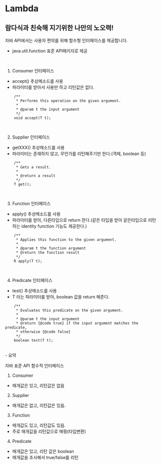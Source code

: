 # Lambda
람다식과 친숙해 지기위한 나만의 노오력!
-
자바 API에서는 사용자 편의를 위해 함수형 인터페이스를 제공합니다.
- java.util.function 표준 API패키지로 제공

<br>


1. Consumer 인터페이스
- accept() 추상메소드를 사용
- 파라미터를 받아서 사용만 하고 리턴값은 없다.
~~~
    /**
     * Performs this operation on the given argument.
     *
     * @param t the input argument
     */
    void accept(T t);
~~~

<br>

2. Supplier 인터페이스
- getXXX() 추상메소드를 사용
- 파라미터는 존재하지 않고, 무언가를 리턴해주기만 한다.(객체, boolean 등)
~~~
    /**
     * Gets a result.
     *
     * @return a result
     */
    T get();
~~~

<br>

3. Function 인터페이스
- apply() 추상메소드를 사용
- 파라미터를 받아, 다른타입으로 return 한다.(같은 타입을 받아 같은타입으로 리턴하는 identity function 기능도 제공한다.)
~~~
    /**
     * Applies this function to the given argument.
     *
     * @param t the function argument
     * @return the function result
     */
    R apply(T t);
~~~

<br>

4. Predicate 인터페이스
- test() 추상메소드를 사용
- T 라는 파라미터를 받아, boolean 값을 return 해준다.
~~~
    /**
     * Evaluates this predicate on the given argument.
     *
     * @param t the input argument
     * @return {@code true} if the input argument matches the predicate,
     * otherwise {@code false}
     */
    boolean test(T t);
~~~


<br>
- 요약

자바 표준 API 함수적 인터페이스

1. Consumer
- 매개값은 있고, 리턴값은 없음

2. Supplier
- 매개값은 없고, 리턴값은 있음.

3. Function
- 매개값도 있고, 리턴값도 있음.
- 주로 매개값을 리턴값으로 매핑(타입변환)

4. Predicate
- 매개값은 있고, 리턴 값은 boolean
- 매개값을 조사해서 true/false를 리턴